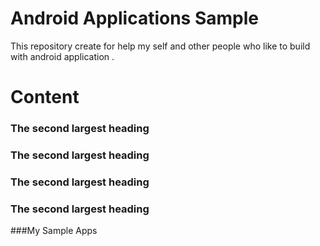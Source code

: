 # Android Applications Sample
This repository create for help my self and other people who like to build with android application .



# Content 
### The second largest heading
### The second largest heading
### The second largest heading
### The second largest heading

###My Sample Apps
